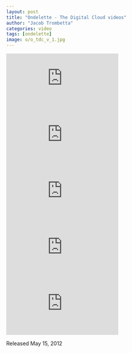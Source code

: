 ```yaml
---
layout: post
title: "Ondelette - The Digital Cloud videos"
author: "Jacob Trombetta"
categories: video
tags: [ondelette]
image: o/o_tdc_v_1.jpg
---
```

<div class="video">
  <iframe src="https://player.vimeo.com/video/14722442" frameborder="0" allow="autoplay; fullscreen" allowfullscreen></iframe>

  <iframe src="https://player.vimeo.com/video/15085874" frameborder="0" allow="autoplay; fullscreen" allowfullscreen></iframe>

  <iframe src="https://player.vimeo.com/video/15097846" frameborder="0" allow="autoplay; fullscreen" allowfullscreen></iframe>

  <iframe src="https://player.vimeo.com/video/15458693" frameborder="0" allow="autoplay; fullscreen" allowfullscreen></iframe>

  <iframe src="https://player.vimeo.com/video/15504150" frameborder="0" allow="autoplay; fullscreen" allowfullscreen></iframe>
</div>

Released May 15, 2012
